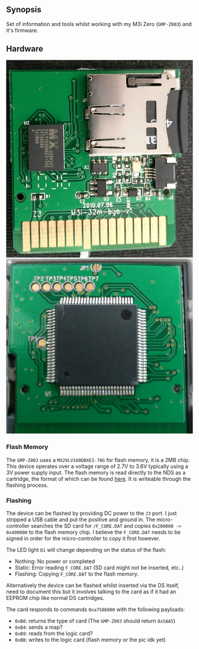 ## Synopsis

Set of information and tools whilst working with my M3i Zero (`GMP-Z003`) and
it's firmware.

## Hardware

![Image of the carts PCB](PCB.jpg)
![Image of the PIC](PIC.jpg)

### Flash Memory

The `GMP-Z003` uses a `MX29LV160DBXEI-70G` for flash memory, it is a 2MB chip.
This device operates over a voltage range of 2.7V to 3.6V typically using a 3V
power supply input. The flash memory is read directly to the NDS as a cartridge,
the format of which can be found [here](http://dsibrew.org/wiki/DSi_Cartridge_Header).
It is writeable through the flashing process.

### Flashing

The device can be flashed by providing DC power to the `J3` port. I just stripped
a USB cable and put the positive and ground in. The micro-controller searches
the SD card for `/F_CORE.DAT` and copies `0x200000 -> 0x400000` to the flash
memory chip. I believe the `F_CORE.DAT` needs to be signed in order for the
micro-controller to copy it first however.

The LED light `D1` will change depending on the status of the flash:
* Nothing: No power or completed
* Static: Error reading `F_CORE.DAT` (SD card might not be inserted, etc..)
* Flashing: Copying `F_CORE.DAT` to the flash memory.

Alternatively the device can be flashed whilst inserted via the DS itself,
need to document this but it involves talking to the card as if it had an EEPROM
chip like normal DS cartridges.

The card responds to commands `0xa7586000` with the following payloads:

* `0xB0`: returns the type of card (The `GMP-Z003` should return `0x5AA5`)
* `0xB4`: sends a map?
* `0xB9`: reads from the logic card?
* `0xBB`: writes to the logic card (flash memory or the pic idk yet)
